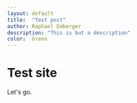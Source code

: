 ```yaml
---
layout: default
title:  "Test post"
author: Raphael Emberger
description: "This is but a description"
color:	Green
---
```

# Test site
Let's go.
<!-- {% highlight ruby %}
$ echo "this" > less
$ echo $SHELL
/usr/bin/zsh
{% endhighlight %} -->
